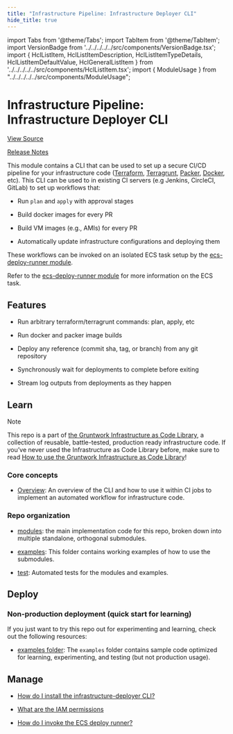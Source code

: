 ```yaml
---
title: "Infrastructure Pipeline: Infrastructure Deployer CLI"
hide_title: true
---
```


import Tabs from '@theme/Tabs';
import TabItem from '@theme/TabItem';
import VersionBadge from '../../../../../src/components/VersionBadge.tsx';
import { HclListItem, HclListItemDescription, HclListItemTypeDetails, HclListItemDefaultValue, HclGeneralListItem } from '../../../../../src/components/HclListItem.tsx';
import { ModuleUsage } from "../../../../../src/components/ModuleUsage";

<VersionBadge repoTitle="CI Modules" version="0.59.9" lastModifiedVersion="0.59.8"/>

# Infrastructure Pipeline: Infrastructure Deployer CLI

<a href="https://github.com/gruntwork-io/terraform-aws-ci/tree/v0.59.9/modules/infrastructure-deployer" className="link-button" title="View the source code for this module in GitHub.">View Source</a>

<a href="https://github.com/gruntwork-io/terraform-aws-ci/releases/tag/v0.59.8" className="link-button" title="Release notes for only versions which impacted this module.">Release Notes</a>

This module contains a CLI that can be used to set up a secure CI/CD pipeline for your infrastructure code ([Terraform](https://www.terraform.io), [Terragrunt](https://terragrunt.gruntwork.io), [Packer](https://www.packer.io/), [Docker](https://www.docker.com/), etc). This CLI can be used to in existing CI servers (e.g Jenkins, CircleCI, GitLab) to set up workflows that:

*   Run `plan` and `apply` with approval stages

*   Build docker images for every PR

*   Build VM images (e.g., AMIs) for every PR

*   Automatically update infrastructure configurations and deploying them

These workflows can be invoked on an isolated ECS task setup by the [ecs-deploy-runner module](https://github.com/gruntwork-io/terraform-aws-ci/tree/v0.59.9/modules/ecs-deploy-runner).

Refer to the [ecs-deploy-runner module](https://github.com/gruntwork-io/terraform-aws-ci/tree/v0.59.9/modules/ecs-deploy-runner) for more information on the ECS task.

## Features

*   Run arbitrary terraform/terragrunt commands: plan, apply, etc

*   Run docker and packer image builds

*   Deploy any reference (commit sha, tag, or branch) from any git repository

*   Synchronously wait for deployments to complete before exiting

*   Stream log outputs from deployments as they happen

## Learn

Note

This repo is a part of [the Gruntwork Infrastructure as Code Library](https://gruntwork.io/infrastructure-as-code-library/), a collection of reusable, battle-tested, production ready infrastructure code. If you’ve never used the Infrastructure as Code Library before, make sure to read [How to use the Gruntwork Infrastructure as Code Library](https://docs.gruntwork.io/library/overview/)!

### Core concepts

*   [Overview](https://github.com/gruntwork-io/terraform-aws-ci/tree/v0.59.9/modules/infrastructure-deployer/core-concepts.md#overview): An overview of the CLI and how to use it within CI jobs to implement an automated workflow for infrastructure code.

### Repo organization

*   [modules](https://github.com/gruntwork-io/terraform-aws-ci/tree/v0.59.9/modules): the main implementation code for this repo, broken down into multiple standalone, orthogonal submodules.

*   [examples](https://github.com/gruntwork-io/terraform-aws-ci/tree/v0.59.9/examples): This folder contains working examples of how to use the submodules.

*   [test](https://github.com/gruntwork-io/terraform-aws-ci/tree/v0.59.9/test): Automated tests for the modules and examples.

## Deploy

### Non-production deployment (quick start for learning)

If you just want to try this repo out for experimenting and learning, check out the following resources:

*   [examples folder](https://github.com/gruntwork-io/terraform-aws-ci/tree/v0.59.9/examples): The `examples` folder contains sample code optimized for learning, experimenting, and testing (but not production usage).

## Manage

*   [How do I install the infrastructure-deployer CLI?](https://github.com/gruntwork-io/terraform-aws-ci/tree/v0.59.9/modules/infrastructure-deployer/core-concepts.md#how-do-i-install-the-infrastructure-deployer-cli)

*   [What are the IAM permissions](https://github.com/gruntwork-io/terraform-aws-ci/tree/v0.59.9/modules/infrastructure-deployer/core-concepts.md#what-are-the-iam-permissions-necessary-to-trigger-a-deployment)

*   [How do I invoke the ECS deploy runner?](https://github.com/gruntwork-io/terraform-aws-ci/tree/v0.59.9/modules/infrastructure-deployer/core-concepts.md#how-do-i-invoke-the-ecs-deploy-runner)

<!-- ##DOCS-SOURCER-START
{
  "originalSources": [
    "https://github.com/gruntwork-io/terraform-aws-ci/tree/v0.59.9/modules/infrastructure-deployer/readme.adoc",
    "https://github.com/gruntwork-io/terraform-aws-ci/tree/v0.59.9/modules/infrastructure-deployer/variables.tf",
    "https://github.com/gruntwork-io/terraform-aws-ci/tree/v0.59.9/modules/infrastructure-deployer/outputs.tf"
  ],
  "sourcePlugin": "module-catalog-api",
  "hash": "178a0855167dee6512d6dd3237dae27b"
}
##DOCS-SOURCER-END -->
